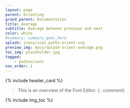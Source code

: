 ```yaml
---
layout: page
parent: Orienting
grand_parent: Documentation
title: Average
subtitle: Average between previous and next
color: white
#summary: summary_goes_here
splash: icons/icon_paths-orient.svg
preview_img: docs/splash-orient-average.png
toc_img: placeholder.jpg
tagged: 
    - pathsorient
nav_order: 1
---
```


{% include header_card %}

>This is an overview of the Font Editor.
{: .comment}

{% include img_toc %}
